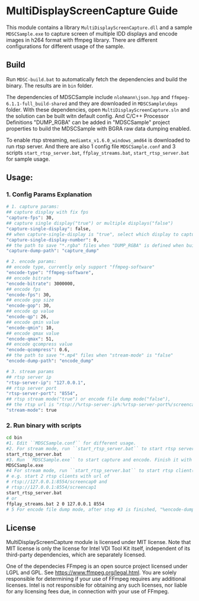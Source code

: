# MultiDisplayScreenCapture Guide
This module contains a library ``MultiDisplayScreenCapture.dll`` and a sample ``MDSCSample.exe`` to capture screen of multiple IDD displays and encode images in h264 format with ffmpeg library. There are different configurations for different usage of the sample.

## Build
Run ``MDSC-build.bat`` to automatically fetch the dependencies and build the binary. The results are in ``bin`` folder.

The dependencies of MDSCSample include ``nlohmann\json.hpp`` and ``ffmpeg-6.1.1-full_build-shared`` and they are downloaded in ``MDSCSample\deps`` folder. With these dependencies, open
 ``MultiDisplayScreenCapture.sln`` and the solution can be built witn default config. And C/C++ Processor Definitions "DUMP_RGBA" can be added in "MDSCSample" project properties to build the MDSCSample with BGRA raw data dumping enabled.

 To enable rtsp streaming, ``mediamtx_v1.6.0_windows_amd64`` is downloaded to run rtsp server. And there are also 1 config file ``MDSCSample.conf`` and 3 scripts ``start_rtsp_server.bat``, ``ffplay_streams.bat``, ``start_rtsp_server.bat`` for sample usage.

## Usage:
### 1. Config Params Explanation
```bash
# 1. capture params:
## capture display with fix fps
"capture-fps": 30,
## capture single display("true") or multiple displays("false")
"capture-single-display": false,
## when capture-single-display is "true", select which display to capture, and if the number is larger than the total number of multi-displays, the default display with number 0 will be captured
"capture-single-display-number": 0,
## the path to save "*.rgba" files when "DUMP_RGBA" is defined when building the sample
"capture-dump-path": "capture_dump"

# 2. encode params:
## encode type, currently only support "ffmpeg-software"
"encode-type": "ffmpeg-software",
## encode bitrate
"encode-bitrate": 3000000,
## encode fps
"encode-fps": 30,
## encode gop size
"encode-gop": 30,
## encode qp value
"encode-qp": 26,
## encode qmin value
"encode-qmin": 10,
## encode qmax value
"encode-qmax": 51,
## encode qcompress value
"encode-qcompress": 0.6,
## the path to save "*.mp4" files when "stream-mode" is "false"
"encode-dump-path": "encode_dump"

# 3. stream params
## rtsp server ip
"rtsp-server-ip": "127.0.0.1",
## rtsp server port
"rtsp-server-port": "8554",
## rtsp stream mode("true") or encode file dump mode("false"),
## the rtsp url is "rtsp://%rtsp-server-ip%:%rtsp-server-port%/screencap%display-number%"
"stream-mode": true
```

### 2. Run binary with scripts
```bash
cd bin
#1. Edit ``MDSCSample.conf`` for different usage.
#2. For stream mode, run ``start_rtsp_server.bat`` to start rtsp server first, no need to execute this step for encode file dump mode, and config can be edited in "mediamtx_v1.6.0_windows_amd64\mediamtx.yml".
start_rtsp_server.bat
#3. Run ``MDSCSample.exe`` to start capture and encode. Finish it with "Ctrl+C" input.
MDSCSample.exe
#4 For stream mode, run ``start_rtsp_server.bat`` to start rtsp client(ffplay), and %clients_num%, %clients_st_id%, %rtsp-server-ip%, "rtsp-server-port" params can be edited according to the usage and the ffplay window size can be edited in ffplay_streams.bat
# e.g. start 2 rtsp clients with url of
# rtsp://127.0.0.1:8554/screencap0 and
# rtsp://127.0.0.1:8554/screencap1
start_rtsp_server.bat
# or
ffplay_streams.bat 2 0 127.0.0.1 8554
# 5 For encode file dump mode, after step #3 is finished, "%encode-dump-path%*.mp4" can be found in "bin" folder.
```

## License
MultiDisplayScreenCapture module is licensed under MIT license. Note that MIT license is only the license for Intel VDI Tool Kit itself, independent of its third-party dependencies, which are separately licensed.

One of the dependecies FFmpeg is an open source project licensed under LGPL and GPL. See https://www.ffmpeg.org/legal.html. You are solely responsible for determining if your use of FFmpeg requires any additional licenses. Intel is not responsible for obtaining any such licenses, nor liable for any licensing fees due, in connection with your use of FFmpeg.